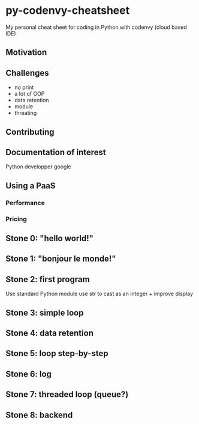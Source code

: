 py-codenvy-cheatsheet
=====================

My personal cheat sheet for coding in Python with codenvy (cloud based IDE)

## Motivation

## Challenges

+ no print
+ a lot of OOP
+ data retention
+ module
+ threating

## Contributing

## Documentation of interest

Python developper google

## Using a PaaS

### Performance

### Pricing

## Stone 0: "hello world!"

## Stone 1: "bonjour le monde!"

## Stone 2: first program

Use standard Python module
use str to cast as an integer + improve display

## Stone 3: simple loop

## Stone 4: data retention

## Stone 5: loop step-by-step

## Stone 6: log

## Stone 7: threaded loop (queue?)

## Stone 8: backend

[paas]: http://en.wikipedia.org/wiki/Platform_as_a_service
